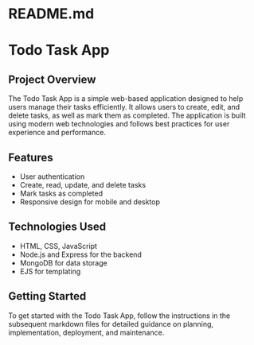 # README.md

# Todo Task App

## Project Overview

The Todo Task App is a simple web-based application designed to help users manage their tasks efficiently. It allows users to create, edit, and delete tasks, as well as mark them as completed. The application is built using modern web technologies and follows best practices for user experience and performance.

## Features

- User authentication
- Create, read, update, and delete tasks
- Mark tasks as completed
- Responsive design for mobile and desktop

## Technologies Used

- HTML, CSS, JavaScript
- Node.js and Express for the backend
- MongoDB for data storage
- EJS for templating

## Getting Started

To get started with the Todo Task App, follow the instructions in the subsequent markdown files for detailed guidance on planning, implementation, deployment, and maintenance.